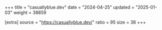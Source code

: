 +++
title = "casuallyblue.dev"
date = "2024-04-25"
updated = "2025-01-03"
weight = 38859

[extra]
source = "https://casuallyblue.dev/"
ratio = 95
size = 38
+++
